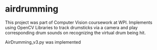 # airdrumming
This project was part of Computer Vision coursework at WPI. Implements using OpenCV Libraries to track
drumsticks via a camera and play corresponding drum sounds on recognizing the virtual drum being hit.

AirDrumming_v3.py was implemented
